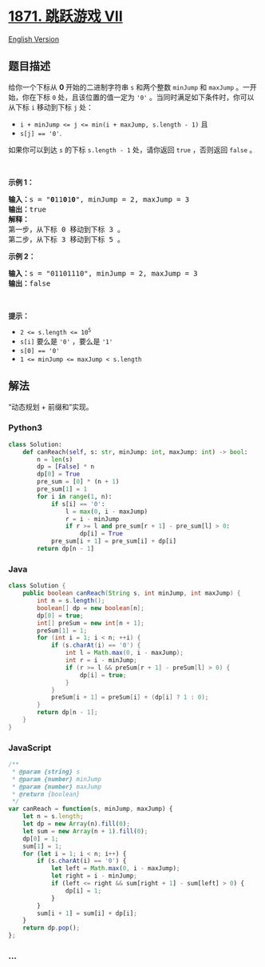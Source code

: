 # [1871. 跳跃游戏 VII](https://leetcode-cn.com/problems/jump-game-vii)

[English Version](https://github.com/yanglr/leetcode-ac/blob/master/assets/1800-1899/1871.Jump%20Game%20VII/README_EN.md)

## 题目描述

<!-- 这里写题目描述 -->

<p>给你一个下标从 <strong>0 </strong>开始的二进制字符串 <code>s</code> 和两个整数 <code>minJump</code> 和 <code>maxJump</code> 。一开始，你在下标 <code>0</code> 处，且该位置的值一定为 <code>'0'</code> 。当同时满足如下条件时，你可以从下标 <code>i</code> 移动到下标 <code>j</code> 处：</p>

<ul>
	<li><code>i + minJump <= j <= min(i + maxJump, s.length - 1)</code> 且</li>
	<li><code>s[j] == '0'</code>.</li>
</ul>

<p>如果你可以到达 <code>s</code> 的下标<i> </i><code>s.length - 1</code> 处，请你返回 <code>true</code> ，否则返回 <code>false</code> 。</p>

<p> </p>

<p><strong>示例 1：</strong></p>

<pre>
<b>输入：</b>s = "<strong>0</strong>11<strong>0</strong>1<strong>0</strong>", minJump = 2, maxJump = 3
<b>输出：</b>true
<strong>解释：</strong>
第一步，从下标 0 移动到下标 3 。
第二步，从下标 3 移动到下标 5 。
</pre>

<p><strong>示例 2：</strong></p>

<pre>
<b>输入：</b>s = "01101110", minJump = 2, maxJump = 3
<b>输出：</b>false
</pre>

<p> </p>

<p><strong>提示：</strong></p>

<ul>
	<li><code>2 <= s.length <= 10<sup>5</sup></code></li>
	<li><code>s[i]</code> 要么是 <code>'0'</code> ，要么是 <code>'1'</code></li>
	<li><code>s[0] == '0'</code></li>
	<li><code>1 <= minJump <= maxJump < s.length</code></li>
</ul>

## 解法

<!-- 这里可写通用的实现逻辑 -->

“动态规划 + 前缀和”实现。

<!-- tabs:start -->

### **Python3**

<!-- 这里可写当前语言的特殊实现逻辑 -->

```python
class Solution:
    def canReach(self, s: str, minJump: int, maxJump: int) -> bool:
        n = len(s)
        dp = [False] * n
        dp[0] = True
        pre_sum = [0] * (n + 1)
        pre_sum[1] = 1
        for i in range(1, n):
            if s[i] == '0':
                l = max(0, i - maxJump)
                r = i - minJump
                if r >= l and pre_sum[r + 1] - pre_sum[l] > 0:
                    dp[i] = True
            pre_sum[i + 1] = pre_sum[i] + dp[i]
        return dp[n - 1]
```

### **Java**

<!-- 这里可写当前语言的特殊实现逻辑 -->

```java
class Solution {
    public boolean canReach(String s, int minJump, int maxJump) {
        int n = s.length();
        boolean[] dp = new boolean[n];
        dp[0] = true;
        int[] preSum = new int[n + 1];
        preSum[1] = 1;
        for (int i = 1; i < n; ++i) {
            if (s.charAt(i) == '0') {
                int l = Math.max(0, i - maxJump);
                int r = i - minJump;
                if (r >= l && preSum[r + 1] - preSum[l] > 0) {
                    dp[i] = true;
                }
            }
            preSum[i + 1] = preSum[i] + (dp[i] ? 1 : 0);
        }
        return dp[n - 1];
    }
}
```

### **JavaScript**

```js
/**
 * @param {string} s
 * @param {number} minJump
 * @param {number} maxJump
 * @return {boolean}
 */
var canReach = function(s, minJump, maxJump) {
    let n = s.length;
    let dp = new Array(n).fill(0);
    let sum = new Array(n + 1).fill(0);
    dp[0] = 1;
    sum[1] = 1;
    for (let i = 1; i < n; i++) {
        if (s.charAt(i) == '0') {
            let left = Math.max(0, i - maxJump);
            let right = i - minJump;
            if (left <= right && sum[right + 1] - sum[left] > 0) {
                dp[i] = 1;
            }
        }
        sum[i + 1] = sum[i] + dp[i];
    }
    return dp.pop();
};
```

### **...**

```

```

<!-- tabs:end -->
